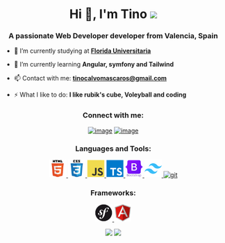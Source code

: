 <h1 align="center">Hi 👋, I'm Tino <img height="40" src="https://emoji.gg/assets/emoji/7333-parrotdance.gif"></h1>
<h3 align="center">A passionate Web Developer developer from Valencia, Spain</h3>

- 🔭 I’m currently studying at <a href="https://www.floridauniversitaria.es/">**Florida Universitaria** </a>

- 🌱 I’m currently learning **Angular, symfony and Tailwind**

- 📫 Contact with me: **tinocalvomascaros@gmail.com**

- ⚡ What I like to do: **I like rubik's cube, Voleyball and coding**

<h3 align="center">Connect with me:</h3>
<div align="center">

[![image](https://img.shields.io/badge/LinkedIn-0077B5?style=for-the-badge&logo=linkedin&logoColor=white)](https://www.linkedin.com/in/tino-calvo-b921a7259/)
[![image](https://img.shields.io/badge/Gmail-D14836?style=for-the-badge&logo=gmail&logoColor=white)](mailto:tinocalvomascaros@gmail.com)
  
</div>

<h3 align="center">Languages and Tools:</h3>

<p align="center"> 
  <a href="https://www.w3.org/html/" target="_blank"> 
    <img src="https://raw.githubusercontent.com/devicons/devicon/master/icons/html5/html5-original-wordmark.svg" alt="html5" width="40" height="40"/> 
  </a>
  <a href="https://www.w3schools.com/css/" target="_blank"> 
    <img src="https://raw.githubusercontent.com/devicons/devicon/master/icons/css3/css3-original-wordmark.svg" alt="css3" width="40" height="40"/> 
  </a> 
  <a href="https://developer.mozilla.org/en-US/docs/Web/JavaScript" target="_blank"> 
    <img src="https://raw.githubusercontent.com/devicons/devicon/master/icons/javascript/javascript-original.svg" alt="javascript" width="40" height="40"/> 
  </a> 
   <a href="https://www.typescriptlang.org/docs/" target="_blank"> 
    <img src="https://raw.githubusercontent.com/devicons/devicon/1119b9f84c0290e0f0b38982099a2bd027a48bf1/icons/typescript/typescript-original.svg" alt="typescript"       width="40" height="40"/> 
  </a> 
  <a href="https://getbootstrap.com/" target="_blank"> 
    <img src="https://raw.githubusercontent.com/devicons/devicon/1119b9f84c0290e0f0b38982099a2bd027a48bf1/icons/bootstrap/bootstrap-original-wordmark.svg"                 alt="bootstrap" width="40" height="40"/> 
  </a> 
  <a href="https://tailwindcss.com/" target="_blank"> 
    <img src="https://raw.githubusercontent.com/devicons/devicon/1119b9f84c0290e0f0b38982099a2bd027a48bf1/icons/tailwindcss/tailwindcss-plain.svg"                         alt="tailwind" width="40" height="40"/> 
  </a> 
  <a href="https://git-scm.com/" target="_blank"> 
    <img src="https://www.vectorlogo.zone/logos/git-scm/git-scm-icon.svg" alt="git" width="40" height="40"/> 
  </a>
</p>

  <h3 align="center">Frameworks:</h3>
  <p align="center"> 
    <a href="https://symfony.com/doc/current/index.html" target="_blank"> 
      <img src="https://raw.githubusercontent.com/devicons/devicon/1119b9f84c0290e0f0b38982099a2bd027a48bf1/icons/symfony/symfony-original.svg" alt="Symfony"                 width="40" height="40"/>
    </a>
    <a href="https://angular.io/" target="_blank"> 
      <img src="https://raw.githubusercontent.com/devicons/devicon/1119b9f84c0290e0f0b38982099a2bd027a48bf1/icons/angularjs/angularjs-original.svg" alt="Angular        width="40" height="40"/>
    </a>
</p>
<p align= "center">
  <img height= "150" src="https://github-readme-stats.vercel.app/api?username=Tiinocm&theme=react&show_icons=true&include_all_commits=true" />
  <img height= "150" src="https://github-readme-stats.vercel.app/api/top-langs/?username=Tiinocm&theme=react&layout=compact" />
</p>
